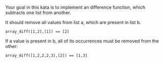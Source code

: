 Your goal in this kata is to implement an difference function, which subtracts one list from another.

It should remove all values from list a, which are present in list b.

```
array_diff([1,2],[1]) == [2]
```

If a value is present in b, all of its occurrences must be removed from the other:

```
array_diff([1,2,2,2,3],[2]) == [1,3]
```
